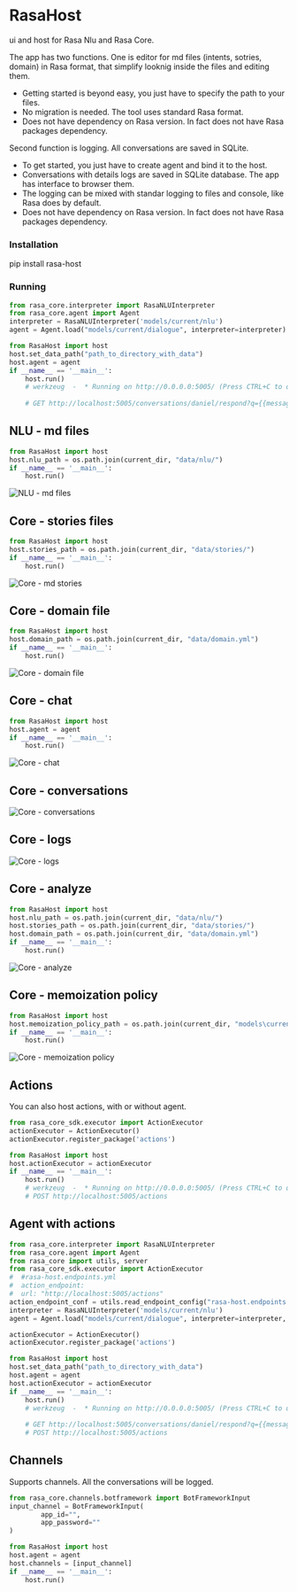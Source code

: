 # RasaHost

ui and host for Rasa Nlu and Rasa Core.

The app has two functions. One is  editor for md files (intents, sotries, domain) in Rasa format,
that simplify looknig inside the files
and editing them.
* Getting started is beyond easy, you just have to specify the path to your files. 
* No migration is needed. The tool uses standard Rasa format.
* Does not have dependency on Rasa version. In fact does not have Rasa packages dependency.

Second function is logging. All conversations are saved in SQLite.
* To get started, you just have to create agent and bind it to the host.
* Conversations with details logs are saved in SQLite database. The app has interface to browser them.
* The logging can be mixed with standar logging to files and console, like Rasa does by default.
* Does not have dependency on Rasa version. In fact does not have Rasa packages dependency.


### Installation
pip install rasa-host

### Running
```python
from rasa_core.interpreter import RasaNLUInterpreter
from rasa_core.agent import Agent
interpreter = RasaNLUInterpreter('models/current/nlu')
agent = Agent.load("models/current/dialogue", interpreter=interpreter)

from RasaHost import host
host.set_data_path("path_to_directory_with_data")
host.agent = agent
if __name__ == '__main__':    
    host.run()
    # werkzeug  -  * Running on http://0.0.0.0:5005/ (Press CTRL+C to quit)
    
    # GET http://localhost:5005/conversations/daniel/respond?q={{message}}
```



## NLU - md files
```python
from RasaHost import host
host.nlu_path = os.path.join(current_dir, "data/nlu/")
if __name__ == '__main__':    
    host.run()
```
![NLU - md files](doc/nlu-md_files.PNG "NLU - md files")

## Core - stories files
```python
from RasaHost import host
host.stories_path = os.path.join(current_dir, "data/stories/")
if __name__ == '__main__':    
    host.run()
```
![Core - md stories](doc/core-stories_files.PNG "Core - stories files")

## Core - domain file
```python
from RasaHost import host
host.domain_path = os.path.join(current_dir, "data/domain.yml")
if __name__ == '__main__':    
    host.run()
```
![Core - domain file](doc/core-domain_file.PNG "Core - domain file")

## Core - chat
```python
from RasaHost import host
host.agent = agent
if __name__ == '__main__':    
    host.run()
```
![Core - chat](doc/core-chat.PNG "Core - chat")

## Core - conversations
![Core - conversations](doc/core-conversations.PNG "Core - conversations")

## Core - logs
![Core - logs](doc/core-logs.PNG "Core - logs")

## Core - analyze
```python
from RasaHost import host
host.nlu_path = os.path.join(current_dir, "data/nlu/")
host.stories_path = os.path.join(current_dir, "data/stories/")
host.domain_path = os.path.join(current_dir, "data/domain.yml")
if __name__ == '__main__':    
    host.run()
```
![Core - analyze](doc/core-analyze.PNG "Core - analyze")

## Core - memoization policy
```python
from RasaHost import host
host.memoization_policy_path = os.path.join(current_dir, "models\current\dialogue\policy_1_MemoizationPolicy")
if __name__ == '__main__':    
    host.run()
```
![Core - memoization policy](doc/core-memoization_policy.PNG "Core - memoization policy")

## Actions
You can also host actions, with or without agent.
```python
from rasa_core_sdk.executor import ActionExecutor
actionExecutor = ActionExecutor()
actionExecutor.register_package('actions')

from RasaHost import host
host.actionExecutor = actionExecutor
if __name__ == '__main__':    
    host.run()
    # werkzeug  -  * Running on http://0.0.0.0:5005/ (Press CTRL+C to quit)
    # POST http://localhost:5005/actions
```

## Agent with actions
```python
from rasa_core.interpreter import RasaNLUInterpreter
from rasa_core.agent import Agent
from rasa_core import utils, server
from rasa_core_sdk.executor import ActionExecutor
#  #rasa-host.endpoints.yml
#  action_endpoint:
#  url: "http://localhost:5005/actions"
action_endpoint_conf = utils.read_endpoint_config("rasa-host.endpoints.yml", endpoint_type="action_endpoint")
interpreter = RasaNLUInterpreter('models/current/nlu')
agent = Agent.load("models/current/dialogue", interpreter=interpreter, action_endpoint=action_endpoint_conf)

actionExecutor = ActionExecutor()
actionExecutor.register_package('actions')

from RasaHost import host
host.set_data_path("path_to_directory_with_data")
host.agent = agent
host.actionExecutor = actionExecutor
if __name__ == '__main__':    
    host.run()
    # werkzeug  -  * Running on http://0.0.0.0:5005/ (Press CTRL+C to quit)
    
    # GET http://localhost:5005/conversations/daniel/respond?q={{message}}
    # POST http://localhost:5005/actions
```

## Channels
Supports channels. All the conversations will be logged.
```python
from rasa_core.channels.botframework import BotFrameworkInput
input_channel = BotFrameworkInput(
        app_id="",
        app_password=""
)

from RasaHost import host
host.agent = agent
host.channels = [input_channel]
if __name__ == '__main__':    
    host.run()
```



